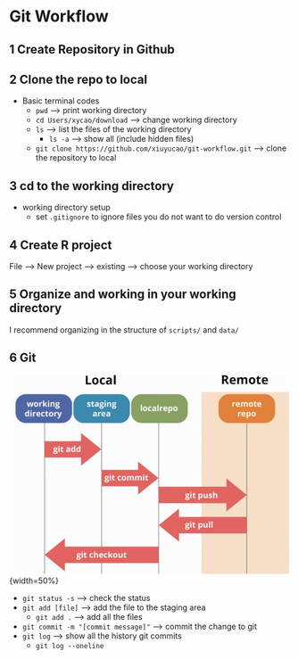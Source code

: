 # Git Workflow

## 1 Create Repository in Github
## 2 Clone the repo to local
* Basic terminal codes
  * `pwd` --> print working directory
  * `cd Users/xycao/download` --> change working directory
  * `ls`  --> list the files of the working directory
    * `ls -a`  --> show all (include hidden files)
  * `git clone https://github.com/xiuyucao/git-workflow.git`  --> clone the repository to local

## 3 cd to the working directory
* working directory setup
  * set `.gitignore` to ignore files you do not want to do version control

## 4 Create R project
File --> New project --> existing --> choose your working directory

## 5 Organize and working in your working directory
I recommend organizing in the structure of `scripts/` and `data/`

## 6 Git
![](data/git_chart.png){width=50%}

* `git status -s`  --> check the status
* `git add [file]`  --> add the file to the staging area
  * `git add .` --> add all the files
* `git commit -m "[commit message]"`  --> commit the change to git
* `git log` --> show all the history git commits
  * `git log --oneline`

